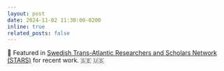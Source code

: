 ```yaml
---
layout: post
date: 2024-11-02 11:30:00-0200
inline: true
related_posts: false
---
```


🥇 Featured in [Swedish Trans-Atlantic Researchers and Scholars Network (STARS)](https://www.starsnetwork.org/member-features/november-2024-stars-member-feature) for recent work. 🇸🇪 🇺🇸
